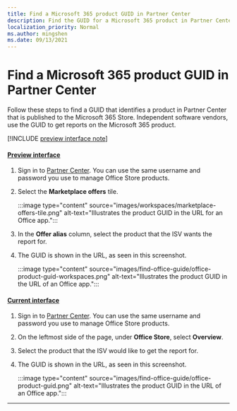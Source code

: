 ```yaml
---
title: Find a Microsoft 365 product GUID in Partner Center
description: Find the GUID for a Microsoft 365 product in Partner Center.
localization_priority: Normal
ms.author: mingshen
ms.date: 09/13/2021
---
```


# Find a Microsoft 365 product GUID in Partner Center

Follow these steps to find a GUID that identifies a product in Partner Center that is published to the Microsoft 365 Store. Independent software vendors, use the GUID to get reports on the Microsoft 365 product.

[!INCLUDE [preview interface note](./includes/preview-interface.md)]

#### [Preview interface](#tab/new-web-form) 

1. Sign in to [Partner Center](https://partner.microsoft.com/dashboard/home). You can use the same username and password you use to manage Office Store products.

1. Select the **Marketplace offers** tile.

    :::image type="content" source="images/workspaces/marketplace-offers-tile.png" alt-text="Illustrates the product GUID in the URL for an Office app.":::

1. In the **Offer alias** column, select the product that the ISV wants the report for.

1. The GUID is shown in the URL, as seen in this screenshot.

    :::image type="content" source="images/find-office-guide/office-product-guid-workspaces.png" alt-text="Illustrates the product GUID in the URL of an Office app.":::

#### [Current interface](#tab/old-web-form)

1. Sign in to [Partner Center](https://partner.microsoft.com/dashboard/home). You can use the same username and password you use to manage Office Store products.
1. On the leftmost side of the page, under **Office Store**, select **Overview**.
1. Select the product that the ISV would like to get the report for.
1. The GUID is shown in the URL, as seen in this screenshot.

    :::image type="content" source="images/find-office-guide/office-product-guid.png" alt-text="Illustrates the product GUID in the URL of an Office app.":::

---
